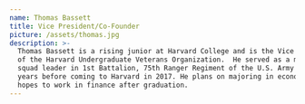 ```yaml
---
name: Thomas Bassett
title: Vice President/Co-Founder
picture: /assets/thomas.jpg
description: >-
  Thomas Bassett is a rising junior at Harvard College and is the Vice President
  of the Harvard Undergraduate Veterans Organization.  He served as a mortar
  squad leader in 1st Battalion, 75th Ranger Regiment of the U.S. Army for four
  years before coming to Harvard in 2017. He plans on majoring in economics and
  hopes to work in finance after graduation.
---
```


